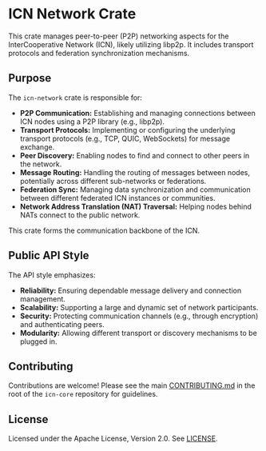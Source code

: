 # ICN Network Crate

This crate manages peer-to-peer (P2P) networking aspects for the InterCooperative Network (ICN), likely utilizing libp2p. It includes transport protocols and federation synchronization mechanisms.

## Purpose

The `icn-network` crate is responsible for:

*   **P2P Communication:** Establishing and managing connections between ICN nodes using a P2P library (e.g., libp2p).
*   **Transport Protocols:** Implementing or configuring the underlying transport protocols (e.g., TCP, QUIC, WebSockets) for message exchange.
*   **Peer Discovery:** Enabling nodes to find and connect to other peers in the network.
*   **Message Routing:** Handling the routing of messages between nodes, potentially across different sub-networks or federations.
*   **Federation Sync:** Managing data synchronization and communication between different federated ICN instances or communities.
*   **Network Address Translation (NAT) Traversal:** Helping nodes behind NATs connect to the public network.

This crate forms the communication backbone of the ICN.

## Public API Style

The API style emphasizes:

*   **Reliability:** Ensuring dependable message delivery and connection management.
*   **Scalability:** Supporting a large and dynamic set of network participants.
*   **Security:** Protecting communication channels (e.g., through encryption) and authenticating peers.
*   **Modularity:** Allowing different transport or discovery mechanisms to be plugged in.

## Contributing

Contributions are welcome! Please see the main [CONTRIBUTING.md](../../CONTRIBUTING.md) in the root of the `icn-core` repository for guidelines.

## License

Licensed under the Apache License, Version 2.0. See [LICENSE](../../LICENSE). 